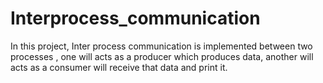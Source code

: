 # Interprocess_communication
In this project, Inter process communication is implemented between two processes , one will acts as a producer which produces data, another will acts as a consumer will receive that data and print it.
